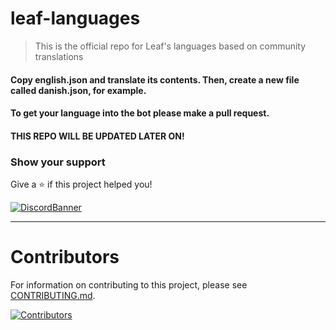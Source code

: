# leaf-languages
> This is the official repo for Leaf's languages based on community translations

#### Copy english.json and translate its contents. Then, create a new file called danish.json, for example.

#### To get your language into the bot please make a pull request.

#### THIS REPO WILL BE UPDATED LATER ON!

### Show your support

Give a ⭐️ if this project helped you!

[![DiscordBanner](https://invidget.switchblade.xyz/TKz7BMwEap)](https://discord.gg/TKz7BMwEap)

---

# Contributors

For information on contributing to this project, please see [CONTRIBUTING.md](/CONTRIBUTING.md).

[![Contributors][contributors-image]][contributors-link]

[contributors-image]: https://contrib.rocks/image?repo=blurplesaturn/leaf-languages
[contributors-link]: https://github.com/blurplesaturn/leaf-languages/graphs/contributors